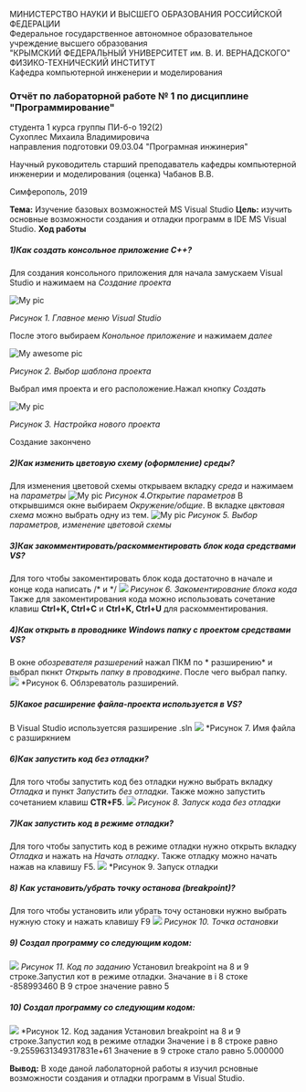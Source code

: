 МИНИСТЕРСТВО НАУКИ  И ВЫСШЕГО ОБРАЗОВАНИЯ РОССИЙСКОЙ ФЕДЕРАЦИИ  
Федеральное государственное автономное образовательное учреждение высшего образования  
"КРЫМСКИЙ ФЕДЕРАЛЬНЫЙ УНИВЕРСИТЕТ им. В. И. ВЕРНАДСКОГО"  
ФИЗИКО-ТЕХНИЧЕСКИЙ ИНСТИТУТ  
Кафедра компьютерной инженерии и моделирования
### Отчёт по лабораторной работе № 1 по дисциплине "Программирование"

студента 1 курса группы ПИ-б-о 192(2)  
Сухоплес Михаила Владимировича  
направления подготовки 09.03.04 "Програмная инжинерия"  

Научный руководитель старший преподаватель кафедры компьютерной инженерии и моделирования
(оценка)
Чабанов В.В.

Симферополь, 2019

**Тема:** Изучение базовых возможностей MS Visual Studio
**Цель:** изучить основные возможности создания и отладки программ в IDE MS Visual Studio.
**Ход работы**
##### 1)Как создать консольное приложение С++?
  Для создания консольного приложения для начала замускаем Visual Studio и нажимаем на *Создание проекта*
  
  ![My pic](https://vk.com/doc210915283_532840918) 
  
  *Рисунок 1. Главное меню Visual Studio*
  
  После этого выбираем *Конольное приложение* и нажимаем *далее*
  
  ![My awesome pic](pic/лб1.1.png)
  
  *Рисунок 2. Выбор шаблона проекта*
  
  Выбрал имя проекта и его расположение.Нажал кнопку *Создать*
  
  ![My pic](pic/лб1.2.png)
  
  *Рисунок 3. Настройка нового проекта*
  
  Создание закончено
#####  2)Как изменить цветовую схему (оформление) среды?
Для изменения цветовой схемы открываем вкладку *среда* и нажимаем на *параметры*
![My pic](pic/лб2.png)
 *Рисунок 4.Открытие параметров*
 В открывшимся окне выбираем *Окружение/общие*. В вкладке *цвктовая схема* можно выбрать одну из тем.
 ![My pic](pic/лб2.1.png)
 *Рисунок 5. Выбор параметров, изменение цветовой схемы*
 ##### 3)Как закомментировать/раскомментировать блок кода средствами VS?
 Для того чтобы закоментировать блок кода достаточно в начале и конце кода написать /* и */
![](pic/лб3.png)
*Рисунок 6. Закоментирование блока кода*
Также для закоментирования кода можно использовать сочетание клавиш **Ctrl+K, Ctrl+C** и **Ctrl+K, Ctrl+U** для раскомментирования.
##### 4)Как открыть в проводнике Windows папку с проектом средствами VS?
В окне *обозревателя разшерений* нажал ПКМ по * разширению* и выбрал пкнкт *Открыть папку в проводкине*. После чего выбрал папку.
![](pic/лб4.png)
*Рисунок 6. Облзреватоль разширений. 

##### 5)Какое расширение файла-проекта используется в VS?
В Visual Studio используетсяя разширение .sln
![](pic/лб5.png)
*Рисунок 7. Имя файла с разширкнием
##### 6)Как запустить код без отладки?
Для того чтобы запустить код без отладки нужно выбрать вкладку *Отладка* и пункт *Запустить без отладки*. Также можно запустить сочетанием клавиш **CTR+F5**.
![](pic/лб6.png)
*Рисунок 8. Запуск кода без отладки*
##### 7)Как запустить код в режиме отладки?
Для того чтобы запустить код в режиме отладки нужно открыть вкладку *Отладка* и нажать на *Начать отладку*. Также отладку можно начать нажав на клавишу F5.
![](pic/лб7.png)
*Рисунок 9. Запуск отладки
##### 8) Как установить/убрать точку останова (breakpoint)?
Для того чтобы установить или убрать точу остановки нужно выбрать нужную стоку и нажать клавишу F9
![](pic/лб8.png)
*Рисунок 10. Точка остановки*

##### 9) Создал программу со следующим кодом: 
![](pic/лб9.png)
*Рисунок 11. Код по заданию*
Установил breakpoint на 8 и 9 строке.Запустил кот в режиме отладки.
Значание в i 8 стоке  -858993460
В 9 строе значение равно 5

##### 10) Создал программу со следующим кодом:
![](pic/лб10.png)
*Рисунок 12. Код задания
Установил breakpoint на 8 и 9 строке.Запустил код в режиме отладки
Значение i в 8 строке равно  -9.2559631349317831e+61
Значение в 9 строке стало равно 5.000000

**Вывод:** В ходе даной лаболаторной работы я изучил рсновные возможности создания и отладки программ в  Visual Studio.


